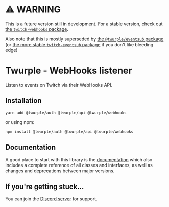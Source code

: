 # ⚠ WARNING

This is a future version still in development. For a stable version, check out [the `twitch-webhooks` package](https://www.npmjs.com/package/twitch-webhooks).

Also note that this is mostly superseded by [the `@twurple/eventsub` package](https://www.npmjs.com/package/@twurple/eventsub)
(or [the more stable `twitch-eventsub` package](https://www.npmjs.com/package/twitch-eventsub) if you don't like bleeding edge)

# Twurple - WebHooks listener

Listen to events on Twitch via their WebHooks API.

## Installation

	yarn add @twurple/auth @twurple/api @twurple/webhooks

or using npm:

	npm install @twurple/auth @twurple/api @twurple/webhooks

## Documentation

A good place to start with this library is the [documentation](https://twurple.github.io)
which also includes a complete reference of all classes and interfaces, as well as changes and deprecations between major versions.

## If you're getting stuck...

You can join the [Discord server](https://discord.gg/b9ZqMfz) for support.
